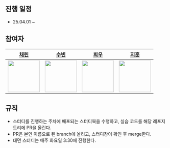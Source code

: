 ## 진행 일정
- 25.04.01 ~

## 참여자
| <a href="https://github.com/Chaerrrish"> 채린 | <a href="https://github.com/psubin05"> 수빈 | <a href="https://github.com/hee4040"> 희우 | <a href="https://github.com/jihuN126"> 지훈 |
| --- | --- | --- | --- |
| <img src="https://github.com/Chaerrrish.png" width="100"> | <img src="https://github.com/psubin05.png" width="100"> | <img src="https://github.com/hee4040.png" width="100"> | <img src="https://github.com/jihuN126.png" width="100"> |

## 규칙
- 스터디를 진행하는 주차에 배포되는 스터디북을 수행하고, 실습 코드를 해당 레포지토리에 PR을 올린다.
- PR은 본인 이름으로 된 branch에 올리고, 스터디장이 확인 후 merge한다.
- 대면 스터디는 매주 화요일 3:30에 진행한다.
